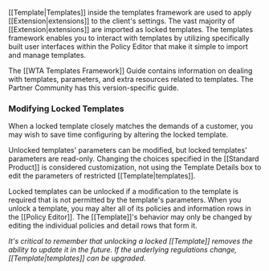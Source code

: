 [[Template|Templates]] inside the templates framework are used to apply [[Extension|extensions]] to the client's settings. The vast majority of [[Extension|extensions]] are imported as locked templates. The templates framework enables you to interact with templates by utilizing specifically built user interfaces within the Policy Editor that make it simple to import and manage templates.

The [[WTA Templates Framework]] Guide contains information on dealing with templates, parameters, and extra resources related to templates. The Partner Community has this version-specific guide.

### Modifying Locked Templates

When a locked template closely matches the demands of a customer, you may wish to save time configuring by altering the locked template.

Unlocked templates' parameters can be modified, but locked templates' parameters are read-only. Changing the choices specified in the [[Standard Product]] is considered customization, not using the Template Details box to edit the parameters of restricted [[Template|templates]].

Locked templates can be unlocked if a modification to the template is required that is not permitted by the template's parameters. When you unlock a template, you may alter all of its policies and information rows in the [[Policy Editor]]. The [[Template]]'s behavior may only be changed by editing the individual policies and detail rows that form it.

*It's critical to remember that unlocking a locked [[Template]] removes the ability to update it in the future. If the underlying regulations change, [[Template|templates]] can be upgraded.*
